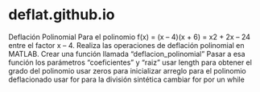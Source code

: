 # deflat.github.io
Deflación Polinomial
Para el polinomio f(x) = (x – 4)(x + 6) = x2 + 2x – 24 entre el factor x – 4. Realiza las operaciones de deflación polinomial en MATLAB.
Crear una función llamada “deflacion_polinomial”
Pasar a esa función los parámetros “coeficientes” y “raiz”
usar length para obtener el grado del polinomio
usar zeros para inicializar arreglo para el polinomio deflacionado
usar for para la división sintética
cambiar for por un while
